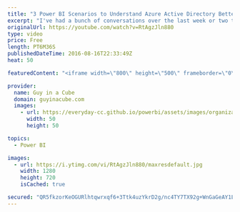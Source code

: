 ```yaml
---
title: "3 Power BI Scenarios to Understand Azure Active Directory Better"
excerpt: "I've had a bunch of conversations over the last week or two that tell me this is still a confusing topic. Understanding the difference between Azure Active Directory and Active Directory can be important for certain Power BI Scenarios. Particularly around the gateways.  LET'S CONNECT!  Guy in a Cube"
originalUrl: https://youtube.com/watch?v=RtAgzJln880
type: video
price: Free
length: PT6M36S
publishedDateTime: 2016-08-16T22:33:49Z
heat: 50

featuredContent: "<iframe width=\"800\" height=\"500\" frameborder=\"0\" src=\"https://www.youtube.com/embed/RtAgzJln880\" allow=\"accelerometer; autoplay; encrypted-media; gyroscope; picture-in-picture\" allowfullscreen></iframe>"

provider:
  name: Guy in a Cube
  domain: guyinacube.com
  images:
    - url: https://everyday-cc.github.io/powerbi/assets/images/organizations/guyinacube.com-50x50.jpg
      width: 50
      height: 50

topics:
  - Power BI

images:
  - url: https://i.ytimg.com/vi/RtAgzJln880/maxresdefault.jpg
    width: 1280
    height: 720
    isCached: true

secured: "QR5fkzorKeOGURlhtqwrxqf6+3Ttk4uzYkrD2g/nc4TY7TX92g+WnGaGeAY1Lf9S5gtlnuNlNv7o5u6dJNF8ydw+8iUmwVhvnNc8dIkU22Oe85ZUyz+zMfnwB0+CrKaYicw4o1mpu95cm/CdBfDhqKRkm0QHCZSVG1NKnd1RC4wRPP33yb2SAYI/ZqMCzTUXJuhlIRxRdMdUon0L7t3bpGek4fSAYvUJEMCqOnbZZRvFDkkNp7dMLSSgLHcHL5gc6eorLLgxdwjUSY7HIock7ua0GlRW2pYvI3gFdUSugdILRF6u2hDaifzuBsXiIlPiGySe7iZ8ihneUHKbsq93loafk3BwpptMEwVHWyJEolTW2PLEUXaTMGQN+r0L2VUZPNH0ZiRdCNR79HMBPu1bojZVtKTM1PCVmvsShHMDxC4=;L1yz86TE6YxqrZ1lSMTz0A=="
---
```


